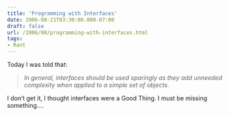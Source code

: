 ```yaml
---
title: 'Programming with Interfaces'
date: 2006-08-21T03:30:00.000-07:00
draft: false
url: /2006/08/programming-with-interfaces.html
tags: 
- Rant
---
```


Today I was told that:  

>   
> 
> _In general, interfaces should be used sparingly as they add unneeded complexity when applied to a simple set of objects._
> 
>   

  

I don’t get it, I thought interfaces were a Good Thing. I must be missing something….